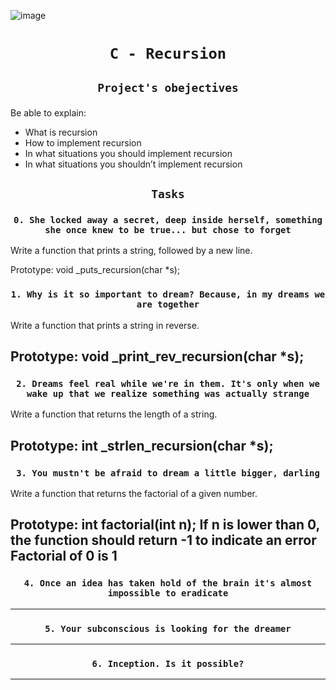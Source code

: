 ![image](https://s3.eu-west-3.amazonaws.com/hbtn.intranet.project.files/holbertonschool-low_level_programming/219/a88.jpg)


# <p align=center>`C - Recursion`</p>
## <p align=center> `Project's obejectives` </p>
Be able to explain:

- What is recursion
- How to implement recursion
- In what situations you should implement recursion
- In what situations you shouldn’t implement recursion

## <p align=center>`Tasks`</p>

### <p align=center>`0. She locked away a secret, deep inside herself, something she once knew to be true... but chose to forget`</p>
Write a function that prints a string, followed by a new line.

Prototype: void _puts_recursion(char *s);
### <p align=center>`1. Why is it so important to dream? Because, in my dreams we are together`</p>
Write a function that prints a string in reverse.

Prototype: void _print_rev_recursion(char *s);
-----------------------------------------------------------
### <p align=center>`2. Dreams feel real while we're in them. It's only when we wake up that we realize something was actually strange`</p>
Write a function that returns the length of a string.

Prototype: int _strlen_recursion(char *s);
-----------------------------------------------------------
### <p align=center>`3. You mustn't be afraid to dream a little bigger, darling`</p>
Write a function that returns the factorial of a given number.

Prototype: int factorial(int n);
If n is lower than 0, the function should return -1 to indicate an error
Factorial of 0 is 1
-----------------------------------------------------------
### <p align=center>`4. Once an idea has taken hold of the brain it's almost impossible to eradicate`</p>

-----------------------------------------------------------
### <p align=center>`5. Your subconscious is looking for the dreamer`</p>

-----------------------------------------------------------
### <p align=center>`6. Inception. Is it possible?`</p>

-----------------------------------------------------------
